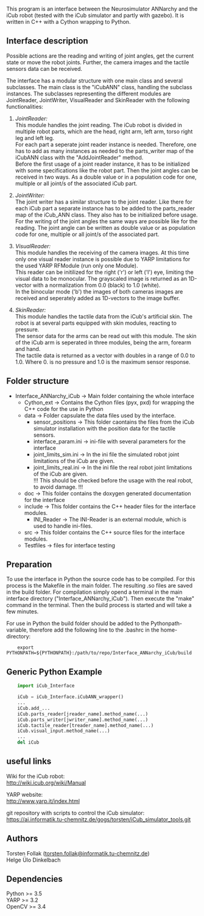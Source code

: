 This program is an interface between the Neurosimulator ANNarchy and the iCub robot (tested with the iCub simulator and partly with gazebo). It is written in C++ with a Cython wrapping to Python.


## Interface description
Possible actions are the reading and writing of joint angles, get the current state or move the robot joints. Further, the camera images and the tactile sensors data can be received.

The interface has a modular structure with one main class and several subclasses.
The main class is the "iCubANN" class, handling the subclass instances. The subclasses representing the different modules are JointReader, JointWriter, VisualReader and SkinReader with the following functionalities:

1. *JointReader:*<br>
    This module handles the joint reading. The iCub robot is divided in multiple robot parts, which are the head, right arm, left arm, torso right leg and left leg.<br>
    For each part a seperate joint reader instance is needed. Therefore, one has to add as many instances as needed to the parts_writer map of the iCubANN class with the "AddJointReader" method.<br>
    Before the first usage of a joint reader instance, it has to be initialized with some specifications like the robot part. Then the joint angles can be received in two ways. As a double value or in a population code for one, multiple or all joint/s of the associated iCub part.

2. *JointWriter:*<br>
    The joint writer has a similar structure to the joint reader. Like there for each iCub part a separate instance has to be added to the parts_reader map of the iCub_ANN class. They also has to be initialized before usage.<br>
    For the writing of the joint angles the same ways are possible like for the reading. The joint angle can be written as double value or as population code for one, multiple or all joint/s of the associated part.

3. *VisualReader:*<br>
    This module handles the receiving of the camera images. At this time only one visual reader instance is possible due to YARP limitations for the used YARP RFModule (run only one Module).<br>
    This reader can be initilized for the right ('r') or left ('l') eye, limiting the visual data to be monocular. The grayscaled image is returned as an 1D-vector with a normalization from 0.0 (black) to 1.0 (white).<br>
    In the binocular mode ('b') the images of both cameras images are received and seperately added as 1D-vectors to the image buffer.

4. *SkinReader:*<br>
    This module handles the tactile data from the iCub's artificial skin. The robot is at several parts equipped with skin modules, reacting to pressure.<br>
    The sensor data for the arms can be read out with this module. The skin of the iCub arm is seperated in three modules, being the arm, forearm and hand.<br>
    The tactile data is returned as a vector with doubles in a range of 0.0 to 1.0. Where 0. is no pressure and 1.0 is the maximum sensor response.


## Folder structure
- Interface_ANNarchy_iCub -> Main folder containing the whole interface
    - Cython_ext -> Contains the Cython files (pyx, pxd) for wrapping the C++ code for the use in Python 
    - data -> Folder capsulate the data files used by the interface.
        - sensor_positions -> This folder caontains the files from the iCub simulator installation with the position data for the tactile sensors.
        - interface_param.ini -> ini-file with several parameters for the interface
        - joint_limits_sim.ini -> In the ini file the simulated robot joint limitations of the iCub are given.
        - joint_limits_real.ini -> In the ini file the real robot joint limitations of the iCub are given.<br>
                            !!! This should be checked before the usage with the real robot, to avoid damage. !!!
    - doc -> This folder contains the doxygen generated documentation for the interface
    - include -> This folder contains the C++ header files for the interface modules.
        - INI_Reader -> The INI-Reader is an external module, which is used to handle ini-files.
    - src -> This folder contains the C++ source files for the interface modules.
    - Testfiles -> files for interface testing


## Preparation
To use the interface in Python the source code has to be compiled. For this process is the Makefile in the main folder. The resulting .so files are saved in the build folder. For compilation simply opend a terminal in the main interface directory ("Interface_ANNarchy_iCub"). Then execute the "make" command in the terminal. Then the build process is started and will take a few minutes.

For use in Python the build folder should be added to the Pythonpath-variable, therefore add the following line to the .bashrc in the home-directory:
```
    export PYTHONPATH=${PYTHONPATH}:/path/to/repo/Interface_ANNarchy_iCub/build
```

## Generic Python Example

```Python
    import iCub_Interface

    iCub = iCub_Interface.iCubANN_wrapper()
    ...
    iCub.add_...
    iCub.parts_reader[jreader_name].method_name(...)
    iCub.parts_writer[jwriter_name].method_name(...)
    iCub.tactile_reader[treader_name].method_name(...)
    iCub.visual_input.method_name(...)
    ...
    del iCub
```

## useful links
Wiki for the iCub robot:<br>
http://wiki.icub.org/wiki/Manual

YARP website:<br>
http://www.yarp.it/index.html

git repository with scripts to control the iCub simulator:<br>
https://ai.informatik.tu-chemnitz.de/gogs/torsten/iCub_simulator_tools.git


## Authors
Torsten Follak (<torsten.follak@informatik.tu-chemnitz.de>)<br>
Helge Ülo Dinkelbach<br>


## Dependencies
Python  >= 3.5<br>
YARP    >= 3.2<br>
OpenCV  >= 3.4<br>
